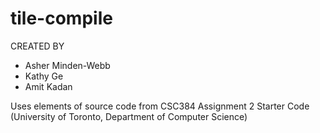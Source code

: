 # tile-compile

CREATED BY
* Asher Minden-Webb
* Kathy Ge
* Amit Kadan

Uses elements of source code from CSC384 Assignment 2 Starter Code (University of Toronto, Department of Computer Science)
